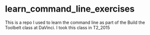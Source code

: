 # learn_command_line_exercises
This is a repo I used to learn the command line as part of the Build the Toolbelt class at DaVinci.
 I took this class in T2_2015
